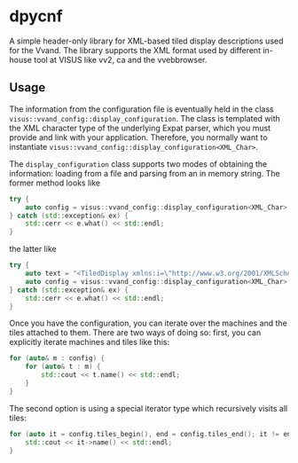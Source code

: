 # dpycnf
A simple header-only library for XML-based tiled display descriptions used for the Vvand. The library supports the XML format used by different in-house tool at VISUS like vv2, ca and the vvebbrowser.

## Usage

The information from the configuration file is eventually held in the class `visus::vvand_config::display_configuration`. The class is templated with the XML character type of the underlying Expat parser, which you must provide and link with your application. Therefore, you normally want to instantiate `visus::vvand_config::display_configuration<XML_Char>`.

The `display_configuration` class supports two modes of obtaining the information: loading from a file and parsing from an in memory string. The former method looks like

```c++
try {
    auto config = visus::vvand_config::display_configuration<XML_Char>::load("vvand20.xml");
} catch (std::exception& ex) {
    std::cerr << e.what() << std::endl;
}
```

the latter like 

```c++
try {
    auto text = "<TiledDisplay xmlns:i=\"http://www.w3.org/2001/XMLSchema-instance\" xmlns=\"http://www.visus.uni-stuttgart.de/vvand/2012/description\"><Machines><Machine><Identity>keshiki01</Identity><Tiles><Tile><LeftOffset>0</LeftOffset><Name>(0, 0), [2400, 4096] auf Maschine keshiki01</Name><StereoChannel>Left</StereoChannel><TopOffset>0</TopOffset><WindowHeight>4096</WindowHeight><WindowWidth>2400</WindowWidth></Tile></Tiles></Machine></Machines></TiledDisplay>";
    auto config = visus::vvand_config::display_configuration<XML_Char>::parse(text);
} catch (std::exception& ex) {
    std::cerr << e.what() << std::endl;
}
```

Once you have the configuration, you can iterate over the machines and the tiles attached to them. There are two ways of doing so: first, you can explicitly iterate machines and tiles like this:

```c++
for (auto& m : config) {
    for (auto& t : m) {
        std::cout << t.name() << std::endl;
    }
}
```

The second option is using a special iterator type which recursively visits all tiles:

```c++
for (auto it = config.tiles_begin(), end = config.tiles_end(); it != end; ++it) {
    std::cout << it->name() << std::endl;
}
```
